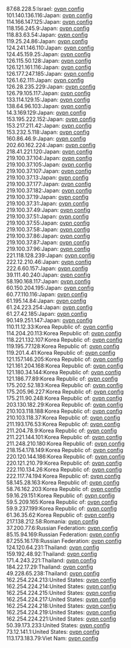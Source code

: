 87.68.228.5:Israel: [ovpn config](vpn/87_68_228_5.ovpn)  
101.140.136.116:Japan: [ovpn config](vpn/101_140_136_116.ovpn)  
114.166.147.125:Japan: [ovpn config](vpn/114_166_147_125.ovpn)  
118.156.245.9:Japan: [ovpn config](vpn/118_156_245_9.ovpn)  
118.83.63.54:Japan: [ovpn config](vpn/118_83_63_54.ovpn)  
119.25.24.86:Japan: [ovpn config](vpn/119_25_24_86.ovpn)  
124.241.146.110:Japan: [ovpn config](vpn/124_241_146_110.ovpn)  
124.45.159.25:Japan: [ovpn config](vpn/124_45_159_25.ovpn)  
126.115.50.128:Japan: [ovpn config](vpn/126_115_50_128.ovpn)  
126.121.161.116:Japan: [ovpn config](vpn/126_121_161_116.ovpn)  
126.177.247.185:Japan: [ovpn config](vpn/126_177_247_185.ovpn)  
126.1.62.111:Japan: [ovpn config](vpn/126_1_62_111.ovpn)  
126.28.235.229:Japan: [ovpn config](vpn/126_28_235_229.ovpn)  
126.79.105.117:Japan: [ovpn config](vpn/126_79_105_117.ovpn)  
133.114.129.15:Japan: [ovpn config](vpn/133_114_129_15.ovpn)  
138.64.96.103:Japan: [ovpn config](vpn/138_64_96_103.ovpn)  
14.3.169.129:Japan: [ovpn config](vpn/14_3_169_129.ovpn)  
153.195.222.152:Japan: [ovpn config](vpn/153_195_222_152.ovpn)  
153.217.211.42:Japan: [ovpn config](vpn/153_217_211_42.ovpn)  
153.232.5.118:Japan: [ovpn config](vpn/153_232_5_118.ovpn)  
160.86.46.9:Japan: [ovpn config](vpn/160_86_46_9.ovpn)  
202.60.162.224:Japan: [ovpn config](vpn/202_60_162_224.ovpn)  
218.41.221.120:Japan: [ovpn config](vpn/218_41_221_120.ovpn)  
219.100.37.104:Japan: [ovpn config](vpn/219_100_37_104.ovpn)  
219.100.37.105:Japan: [ovpn config](vpn/219_100_37_105.ovpn)  
219.100.37.107:Japan: [ovpn config](vpn/219_100_37_107.ovpn)  
219.100.37.13:Japan: [ovpn config](vpn/219_100_37_13.ovpn)  
219.100.37.177:Japan: [ovpn config](vpn/219_100_37_177.ovpn)  
219.100.37.182:Japan: [ovpn config](vpn/219_100_37_182.ovpn)  
219.100.37.19:Japan: [ovpn config](vpn/219_100_37_19.ovpn)  
219.100.37.31:Japan: [ovpn config](vpn/219_100_37_31.ovpn)  
219.100.37.49:Japan: [ovpn config](vpn/219_100_37_49.ovpn)  
219.100.37.51:Japan: [ovpn config](vpn/219_100_37_51.ovpn)  
219.100.37.55:Japan: [ovpn config](vpn/219_100_37_55.ovpn)  
219.100.37.58:Japan: [ovpn config](vpn/219_100_37_58.ovpn)  
219.100.37.86:Japan: [ovpn config](vpn/219_100_37_86.ovpn)  
219.100.37.87:Japan: [ovpn config](vpn/219_100_37_87.ovpn)  
219.100.37.96:Japan: [ovpn config](vpn/219_100_37_96.ovpn)  
221.118.128.239:Japan: [ovpn config](vpn/221_118_128_239.ovpn)  
222.12.210.46:Japan: [ovpn config](vpn/222_12_210_46.ovpn)  
222.6.60.157:Japan: [ovpn config](vpn/222_6_60_157.ovpn)  
39.111.40.240:Japan: [ovpn config](vpn/39_111_40_240.ovpn)  
58.190.168.117:Japan: [ovpn config](vpn/58_190_168_117.ovpn)  
60.150.204.195:Japan: [ovpn config](vpn/60_150_204_195.ovpn)  
60.77.110.116:Japan: [ovpn config](vpn/60_77_110_116.ovpn)  
61.195.14.84:Japan: [ovpn config](vpn/61_195_14_84.ovpn)  
61.24.223.254:Japan: [ovpn config](vpn/61_24_223_254.ovpn)  
61.27.42.185:Japan: [ovpn config](vpn/61_27_42_185.ovpn)  
90.149.251.147:Japan: [ovpn config](vpn/90_149_251_147.ovpn)  
110.11.12.33:Korea Republic of: [ovpn config](vpn/110_11_12_33.ovpn)  
114.204.20.113:Korea Republic of: [ovpn config](vpn/114_204_20_113.ovpn)  
118.221.132.107:Korea Republic of: [ovpn config](vpn/118_221_132_107.ovpn)  
119.195.77.128:Korea Republic of: [ovpn config](vpn/119_195_77_128.ovpn)  
119.201.4.41:Korea Republic of: [ovpn config](vpn/119_201_4_41.ovpn)  
121.157.146.205:Korea Republic of: [ovpn config](vpn/121_157_146_205.ovpn)  
121.161.204.168:Korea Republic of: [ovpn config](vpn/121_161_204_168.ovpn)  
121.180.34.144:Korea Republic of: [ovpn config](vpn/121_180_34_144.ovpn)  
121.186.77.89:Korea Republic of: [ovpn config](vpn/121_186_77_89.ovpn)  
175.202.52.183:Korea Republic of: [ovpn config](vpn/175_202_52_183.ovpn)  
175.205.96.227:Korea Republic of: [ovpn config](vpn/175_205_96_227.ovpn)  
175.211.90.248:Korea Republic of: [ovpn config](vpn/175_211_90_248.ovpn)  
203.130.182.29:Korea Republic of: [ovpn config](vpn/203_130_182_29.ovpn)  
210.103.118.188:Korea Republic of: [ovpn config](vpn/210_103_118_188.ovpn)  
210.103.118.37:Korea Republic of: [ovpn config](vpn/210_103_118_37.ovpn)  
211.193.176.53:Korea Republic of: [ovpn config](vpn/211_193_176_53.ovpn)  
211.204.78.9:Korea Republic of: [ovpn config](vpn/211_204_78_9.ovpn)  
211.221.144.101:Korea Republic of: [ovpn config](vpn/211_221_144_101.ovpn)  
211.248.210.180:Korea Republic of: [ovpn config](vpn/211_248_210_180.ovpn)  
218.154.178.149:Korea Republic of: [ovpn config](vpn/218_154_178_149.ovpn)  
220.120.144.186:Korea Republic of: [ovpn config](vpn/220_120_144_186.ovpn)  
220.121.210.79:Korea Republic of: [ovpn config](vpn/220_121_210_79.ovpn)  
222.110.134.26:Korea Republic of: [ovpn config](vpn/222_110_134_26.ovpn)  
222.117.74.194:Korea Republic of: [ovpn config](vpn/222_117_74_194.ovpn)  
58.145.28.163:Korea Republic of: [ovpn config](vpn/58_145_28_163.ovpn)  
58.76.162.203:Korea Republic of: [ovpn config](vpn/58_76_162_203.ovpn)  
59.16.29.151:Korea Republic of: [ovpn config](vpn/59_16_29_151.ovpn)  
59.5.209.165:Korea Republic of: [ovpn config](vpn/59_5_209_165.ovpn)  
59.9.237.199:Korea Republic of: [ovpn config](vpn/59_9_237_199.ovpn)  
61.36.35.62:Korea Republic of: [ovpn config](vpn/61_36_35_62.ovpn)  
217.138.212.58:Romania: [ovpn config](vpn/217_138_212_58.ovpn)  
37.200.77.6:Russian Federation: [ovpn config](vpn/37_200_77_6.ovpn)  
85.15.94.169:Russian Federation: [ovpn config](vpn/85_15_94_169.ovpn)  
87.255.16.178:Russian Federation: [ovpn config](vpn/87_255_16_178.ovpn)  
124.120.64.231:Thailand: [ovpn config](vpn/124_120_64_231.ovpn)  
159.192.48.92:Thailand: [ovpn config](vpn/159_192_48_92.ovpn)  
171.4.243.221:Thailand: [ovpn config](vpn/171_4_243_221.ovpn)  
184.22.17.29:Thailand: [ovpn config](vpn/184_22_17_29.ovpn)  
49.228.65.238:Thailand: [ovpn config](vpn/49_228_65_238.ovpn)  
162.254.224.213:United States: [ovpn config](vpn/162_254_224_213.ovpn)  
162.254.224.214:United States: [ovpn config](vpn/162_254_224_214.ovpn)  
162.254.224.215:United States: [ovpn config](vpn/162_254_224_215.ovpn)  
162.254.224.217:United States: [ovpn config](vpn/162_254_224_217.ovpn)  
162.254.224.218:United States: [ovpn config](vpn/162_254_224_218.ovpn)  
162.254.224.219:United States: [ovpn config](vpn/162_254_224_219.ovpn)  
162.254.224.221:United States: [ovpn config](vpn/162_254_224_221.ovpn)  
50.39.173.233:United States: [ovpn config](vpn/50_39_173_233.ovpn)  
73.12.141.1:United States: [ovpn config](vpn/73_12_141_1.ovpn)  
113.173.183.79:Viet Nam: [ovpn config](vpn/113_173_183_79.ovpn)  
